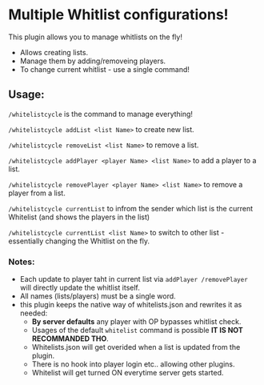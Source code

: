 # Multiple Whitlist configurations!
This plugin allows you to manage whitlists on the fly!
* Allows creating lists.
* Manage them by adding/removeing players.
* To change current whitlist - use a single command!

## Usage:
`/whitelistcycle` is the command to manage everything!

`/whitelistcycle addList <list Name>` to create new list.

`/whitelistcycle removeList <list Name>` to remove a list.

`/whitelistcycle addPlayer <player Name> <list Name>` to add a player to a list.

`/whitelistcycle removePlayer <player Name> <list Name>` to remove a player from a list.

`/whitelistcycle currentList` to infrom the sender which list is the current Whitelist (and shows the players in the list)

`/whitelistcycle currentList <list Name>` to switch to other list - essentially changing the Whitlist on the fly.


### Notes:
- Each update to player taht in current list via `addPlayer /removePlayer` will directly update the whitlist itself.
- All names (lists/players) must be a single word.
- this plugin keeps the native way of whitelists.json and rewrites it as needed:
  - **By server defaults** any player with OP bypasses whitlist check.
  - Usages of the default `whitelist` command is possible  **IT IS NOT RECOMMANDED THO**.
  - Whitelists.json will get overided when a list is updated from the plugin. 
  - There is no hook into player login etc.. allowing other plugins.
  - Whitelist will get turned ON everytime server gets started.

